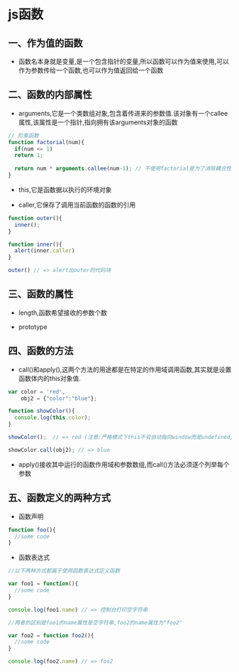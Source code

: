 js函数
======

一、作为值的函数
-----------------

 - 函数名本身就是变量,是一个包含指针的变量,所以函数可以作为值来使用,可以作为参数传给一个函数,也可以作为值返回给一个函数


二、函数的内部属性
-------------------

 - arguments,它是一个类数组对象,包含着传进来的参数值.该对象有一个callee属性,该属性是一个指针,指向拥有该arguments对象的函数

  ```javascript
  // 阶乘函数
  function factorial(num){
    if(num <= 1)
    return 1;
   
    return num * arguments.callee(num-1); // 不使用factorial是为了消除耦合性
  }
  ```

 - this,它是函数据以执行的环境对象 

 - caller,它保存了调用当前函数的函数的引用

  ```javascript
  function outer(){
    inner();
  }
 
  function inner(){
    alert(inner.caller)
  }

  outer() // => alert出outer的代码块
  ```

三、函数的属性
---------------------
 - length,函数希望接收的参数个数
 
 - prototype
 
四、函数的方法
---------------

 - call()和apply(),这两个方法的用途都是在特定的作用域调用函数,其实就是设置函数体内的this对象值.
 
  ```javascript
  var color = 'red',
      obj2 = {"color":"blue"};
  
  function showColor(){
    console.log(this.color);
  }

  showColor();  // => red (注意:严格模式下this不会自动指向window而是undefined,会报错)
  
  showColor.call(obj2); // => blue
  ```
 
 - apply()接收其中运行的函数作用域和参数数组,而call()方法必须逐个列举每个参数 

五、函数定义的两种方式
-------------------------
  
 - 函数声明
 
 ```javascript
 function foo(){
   //some code
 }
 ```

 - 函数表达式
  
 ```javascript
 //以下两种方式都属于使用函数表达式定义函数
 
 var foo1 = function(){
   //some code
 }
 
 console.log(foo1.name) // => 控制台打印空字符串
 
 //两者的区别是foo1的name属性是空字符串,foo2的name属性为"foo2"
 
 var foo2 = function foo2(){
   //some code
 }
 
 console.log(foo2.name) // => foo2
 ```
 

  
